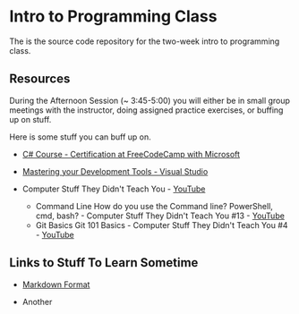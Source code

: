 # Intro to Programming Class

The is the source code repository for the two-week intro to programming class.

## Resources

During the Afternoon Session (~ 3:45-5:00) you will either be in small group meetings with the instructor, doing assigned practice exercises, or buffing up on stuff.

Here is some stuff you can buff up on.

- [C# Course - Certification at FreeCodeCamp with Microsoft](https://www.freecodecamp.org/learn/foundational-c-sharp-with-microsoft/)
- [Mastering your Development Tools - Visual Studio](https://hypertheory.podia.com/mastering-your-development-tools-visual-studio)

- Computer Stuff They Didn't Teach You - [YouTube](https://www.youtube.com/playlist?list=PL0M0zPgJ3HSesuPIObeUVQNbKqlw5U2Vr)
    - Command Line How do you use the Command line? PowerShell, cmd, bash? - Computer Stuff They Didn't Teach You #13 - [YouTube](https://www.youtube.com/watch?v=QKBcHuA3VJE&list=PL0M0zPgJ3HSesuPIObeUVQNbKqlw5U2Vr&index=15&t=196s)
    - Git Basics Git 101 Basics - Computer Stuff They Didn't Teach You #4 - [YouTube](https://www.youtube.com/watch?v=WBg9mlpzEYU&list=PL0M0zPgJ3HSesuPIObeUVQNbKqlw5U2Vr&index=6)


## Links to Stuff To Learn Sometime
- [Markdown Format](https://www.markdownguide.org/basic-syntax/)

- Another